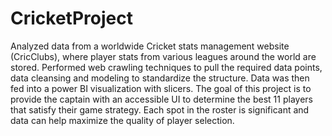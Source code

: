 # CricketProject
Analyzed data from a worldwide Cricket stats management website (CricClubs), where player stats from various leagues around the world are stored. Performed web crawling techniques to pull the required data points, data cleansing and modeling to standardize the structure. Data was then fed into a power BI visualization with slicers. The goal of this project is to provide the captain with an accessible UI to determine the best 11 players that satisfy their game strategy. Each spot in the roster is significant and data can help maximize the quality of player selection.
